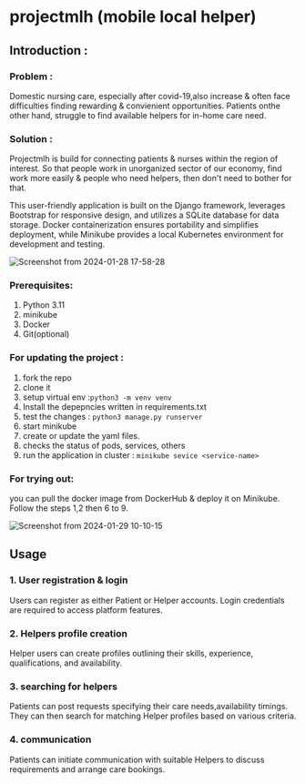 # projectmlh (mobile local helper)

## Introduction :
### Problem : 
Domestic nursing care, especially after covid-19,also increase & often face difficulties finding rewarding & convienient opportunities. Patients onthe other hand, struggle to find available  helpers for in-home care need.

### Solution :
Projectmlh is build for connecting patients & nurses within the region of interest. So that people work in unorganized sector of our economy, find work more easily & people who need helpers, then don't need to bother for that. 

This user-friendly application is built on the Django framework, leverages Bootstrap for responsive design, and utilizes a SQLite database for data storage. Docker containerization ensures portability and simplifies deployment, while Minikube provides a local Kubernetes environment for development and testing.

![Screenshot from 2024-01-28 17-58-28](https://github.com/parth721/projectmlh/assets/112557191/c78378a2-1b0b-48d0-b992-67b8fff59be7)

### Prerequisites: 
1. Python 3.11
2. minikube
3. Docker 
4. Git(optional)
   
### For updating the project :  
1. fork the repo
2. clone it
3. setup virtual env :`python3 -m venv venv`  
4. Install the depepncies written in requirements.txt
5. test the changes : `python3 manage.py runserver`
6. start minikube
7. create or update the yaml files.
8. checks the status of pods, services, others
9. run the application in cluster : `minikube sevice <service-name>`
   
### For trying out:
you can pull the docker image from DockerHub & deploy it on Minikube. Follow the steps 1,2 then 6 to 9.

![Screenshot from 2024-01-29 10-10-15](https://github.com/parth721/projectmlh/assets/112557191/c1a8812e-0f51-467e-98b7-e2f71402046a)


## Usage
### 1. User registration & login
Users can register as either Patient or Helper accounts. Login credentials are required to access platform features.
### 2. Helpers profile creation
Helper users can create profiles outlining their skills, experience, qualifications, and availability.
### 3. searching for helpers
Patients can post requests specifying their care needs,availability timings. They can then search for matching Helper profiles based on various criteria.
### 4. communication
Patients can initiate communication with suitable Helpers to discuss requirements and arrange care bookings.
